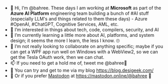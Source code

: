 - 👋 Hi, I’m @bahree. These days I am working at **Microsoft** as part of the **Azure AI Platform** engineering team building a bunch of #AI stuff (especially LLM's and things related to them these days) - Azure #OpenAI, #ChatGPT, Cognitive Services, AML, etc.
- 👀 I’m interested in things about tech, code, compilers, security, and AI
- 🌱 I’m currently learning a little more about AI, platforms, and system design; it seems the more I learn, the less I know. 🙄
- 💞️ I’m not really looking to collaborate on anything specific; maybe if you can get a WPF app run well on Windows with a WebView2, so we can get the Tesla OAuth work, then we can chat.
- 📫 If you need to get a hold me of, tweet me @bahree🐥
- 📝 You can try and get to me via my blog https://blog.desigeek.com/
- 🐘 Or if you prefer <a rel="me" href="https://mastodon.online/@bahree">Mastodon</a> at https://mastodon.online/@bahree 🐘

<!---
bahree/bahree is a ✨ special ✨ repository because its `README.md` (this file) appears on your GitHub profile.
You can click the Preview link to take a look at your changes.
--->

<!---
![](https://raw.githubusercontent.com/bahree/github-stats/master/generated/overview.svg#gh-dark-mode-only)
![](https://raw.githubusercontent.com/bahree/github-stats/master/generated/overview.svg#gh-light-mode-only)
![](https://raw.githubusercontent.com/bahree/github-stats/master/generated/languages.svg#gh-dark-mode-only)
![](https://raw.githubusercontent.com/bahree/github-stats/master/generated/languages.svg#gh-light-mode-only)
--->
